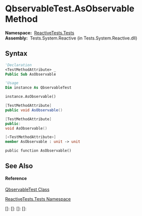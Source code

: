 # QbservableTest.AsObservable Method

**Namespace:**  [ReactiveTests.Tests](ReactiveTests.Tests\ReactiveTests.Tests.md)  
**Assembly:**  Tests.System.Reactive (in Tests.System.Reactive.dll)

## Syntax

```vb
'Declaration
<TestMethodAttribute> _
Public Sub AsObservable
```

```vb
'Usage
Dim instance As QbservableTest

instance.AsObservable()
```

```csharp
[TestMethodAttribute]
public void AsObservable()
```

```c++
[TestMethodAttribute]
public:
void AsObservable()
```

```fsharp
[<TestMethodAttribute>]
member AsObservable : unit -> unit 
```

```jscript
public function AsObservable()
```

## See Also

#### Reference

[QbservableTest Class](QbservableTest\QbservableTest.md)

[ReactiveTests.Tests Namespace](ReactiveTests.Tests\ReactiveTests.Tests.md)

[]: 
[]: 
[]: 
[]: 